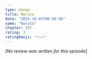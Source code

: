 ```yaml
---
type: manga
title: Naruto
date: "2025-10-03T00:00:00"
name: "Naruto"
chapter: 247
rating: 3
ratingEmoji: "⭐️⭐️⭐️"
---
```


_[No review was written for this episode]_
